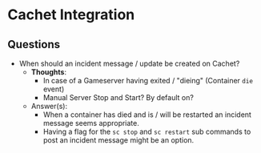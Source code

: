 # Cachet Integration

## Questions

* When should an incident message / update be created on Cachet?
  * **Thoughts**:
    * In case of a Gameserver having exited / "dieing" (Container `die` event)
    * Manual Server Stop and Start? By default on?
  * Answer(s):
    * When a container has died and is / will be restarted an incident message seems appropriate.
    * Having a flag for the `sc stop` and `sc restart` sub commands to post an incident message might be an option.
